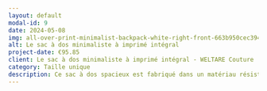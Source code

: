 ```yaml
---
layout: default
modal-id: 9
date: 2024-05-08
img: all-over-print-minimalist-backpack-white-right-front-663b950cec394.png
alt: Le sac à dos minimaliste à imprimé intégral
project-date: €95.85
client: Le sac à dos minimaliste à imprimé intégral - WELTARE Couture
category: Taille unique
description: Ce sac à dos spacieux est fabriqué dans un matériau résistant à l'eau et comporte une grande poche intérieure pour un ordinateur portable de 15 pouces. Il est également doté d'une poche cachée à l'arrière pour garder vos objets de valeur en sécurité. La fermeture à glissière supérieure a deux curseurs pour un accès facile, et les bretelles rembourrées offrent un confort tout au long de la journée.
---
```

